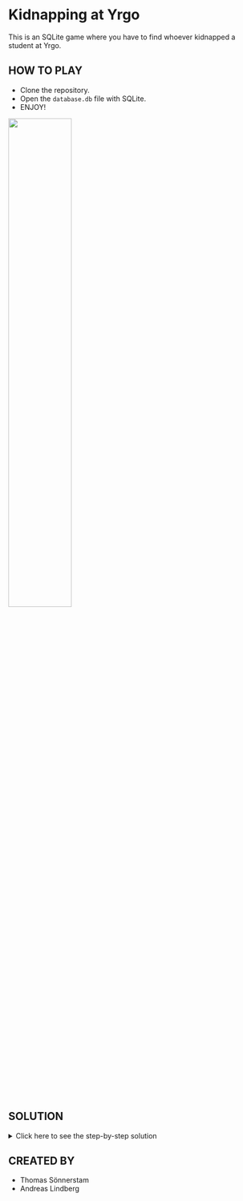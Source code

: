 # Kidnapping at Yrgo

This is an SQLite game where you have to find whoever kidnapped a student at Yrgo.

## HOW TO PLAY

- Clone the repository.
- Open the ```database.db``` file with SQLite.
- ENJOY!

<img src="https://i.imgur.com/OBNFYkI.png" width="50%">


## SOLUTION

<details>
    <summary>Click here to see the step-by-step solution</summary>

## Step 1:

SELECT * FROM police_reports where date = "13/12/2019" AND location = "Lärdomsgatan" AND type = "kidnapping";

Info: The security footage shows that there are two witnesses. One of the witnesses had brown hair and she was about 190cm tall. The other witness had red hair and was about 165-170cm tall. He was between 28-32 years old.

## Step 2.1 (Witness 1):

SELECT * FROM people WHERE hair_color = "Brown" AND height = 190;

Info: 
ID: 670	
Name: Betsy Alva Soplin	
Yrgo-ID: 37-0256627	
Gender: Female	
Age: 25	
Height: 190	
Hair color: Brown

SELECT * FROM people
INNER JOIN interviews
ON people.id = interviews.person_id
WHERE id = 670;

I saw a masked man walk into the school and grab a person and then leaving the school. 

## Step 2.2 (Witness 2):

SELECT * FROM people WHERE hair_color = "Red" AND height > 160 AND height < 170 AND age > 27 AND age < 33;

Info:
(Dominic Kersch)

SELECT * FROM people
INNER JOIN interviews
ON people.id = interviews.person_id
WHERE hair_color = "Red" AND height > 160 AND height < 170 AND age > 27 AND age < 33;

The man who grabbed the person had brown hair and was about 25-30 years old. I saw that he checked into the school at 2:36 PM.

## Step 3:

SELECT * FROM people
INNER JOIN yrgo_check_in
ON people.yrgo_id = yrgo_check_in.yrgo_id;

Info:
ID: 615
Name: Viktor Puke
Yrgo-ID: 57-8982240

## Step 4:

SELECT * FROM interviews WHERE person_id = 615;

Info: 
It wasn't me! I was sick that day. I lent my key tag the day before to my classmate. I'm not gonna snitch him out but he's a very short man. Just above 100cm short. He's 26 years old. That's it! I've said enough!

## Step 5.1:

SELECT * FROM people
INNER JOIN interviews
ON people.id = interviews.person_id
WHERE height > 100 AND height < 110 AND age = 26;

Info:
Thomas Sönnerstam, Marcus Augustsson, Janela Brayfield

## Step 5.2:

Case Thomas:

SELECT * FROM facebook_events WHERE event_date = "13/12/2019";

Thomas was in fact at a Foo Fighters concert.

Case Marcus Augustsson:

Vincent Kaliber took the key tag.

Case Janela Brayfield:

She was out of town.

## Step 6:

SELECT * FROM people
INNER JOIN interviews
ON people.id = interviews.person_id
WHERE name = "Vincent Klaiber";

Info:
Alright, alright, fine! It was me. I thought that by taking a student's key tag that I would never be the suspect. I can't believe my own student ratted me out! 


</details>


## CREATED BY

- Thomas Sönnerstam
- Andreas Lindberg